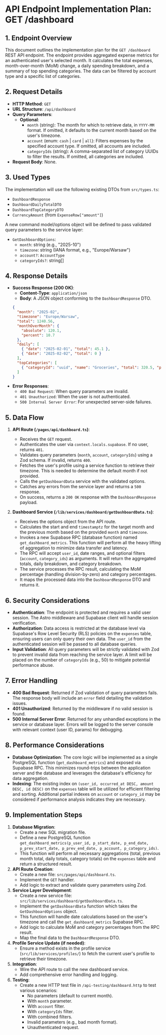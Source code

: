 # API Endpoint Implementation Plan: GET /dashboard

## 1. Endpoint Overview
This document outlines the implementation plan for the `GET /dashboard` REST API endpoint. The endpoint provides aggregated expense metrics for an authenticated user's selected month. It calculates the total expenses, month-over-month (MoM) change, a daily spending breakdown, and a summary of top spending categories. The data can be filtered by account type and a specific list of categories.

## 2. Request Details
- **HTTP Method**: `GET`
- **URL Structure**: `/api/dashboard`
- **Query Parameters**:
  - **Optional**:
    - `month` (string): The month for which to retrieve data, in `YYYY-MM` format. If omitted, it defaults to the current month based on the user's timezone.
    - `account` (enum: `cash` | `card` | `all`): Filters expenses by the specified account type. If omitted, all accounts are included.
    - `categoryIds` (string): A comma-separated list of category UUIDs to filter the results. If omitted, all categories are included.
- **Request Body**: None.

## 3. Used Types
The implementation will use the following existing DTOs from `src/types.ts`:
- `DashboardResponse`
- `DashboardDailyTotalDTO`
- `DashboardTopCategoryDTO`
- `CurrencyAmount` (from `ExpenseRow["amount"]`)

A new command model/options object will be defined to pass validated query parameters to the service layer:
- `GetDashboardOptions`:
  - `month`: string (e.g., "2025-10")
  - `timezone`: string (IANA format, e.g., "Europe/Warsaw")
  - `account?`: `AccountType`
  - `categoryIds?`: string[]

## 4. Response Details
- **Success Response (200 OK)**:
  - **Content-Type**: `application/json`
  - **Body**: A JSON object conforming to the `DashboardResponse` DTO.
  ```json
  {
    "month": "2025-02",
    "timezone": "Europe/Warsaw",
    "total": 1240.56,
    "monthOverMonth": {
      "absolute": 120.1,
      "percent": 10.7
    },
    "daily": [
      { "date": "2025-02-01", "total": 45.1 },
      { "date": "2025-02-02", "total": 0 }
    ],
    "topCategories": [
      { "categoryId": "uuid", "name": "Groceries", "total": 320.5, "percentage": 25.8 }
    ]
  }
  ```
- **Error Responses**:
  - `400 Bad Request`: When query parameters are invalid.
  - `401 Unauthorized`: When the user is not authenticated.
  - `500 Internal Server Error`: For unexpected server-side failures.

## 5. Data Flow
1.  **API Route (`/pages/api/dashboard.ts`)**:
    - Receives the `GET` request.
    - Authenticates the user via `context.locals.supabase`. If no user, returns `401`.
    - Validates query parameters (`month`, `account`, `categoryIds`) using a Zod schema. If invalid, returns `400`.
    - Fetches the user's profile using a service function to retrieve their timezone. This is needed to determine the default month if not provided.
    - Calls the `getDashboardData` service with the validated options.
    - Catches any errors from the service layer and returns a `500` response.
    - On success, returns a `200 OK` response with the `DashboardResponse` payload.

2.  **Dashboard Service (`/lib/services/dashboard/getDashboardData.ts`)**:
    - Receives the options object from the API route.
    - Calculates the start and end `timestamptz` for the target month and the previous month based on the provided `month` and `timezone`.
    - Invokes a new Supabase RPC (database function) named `get_dashboard_metrics`. This function will perform all the heavy lifting of aggregation to minimize data transfer and latency.
    - The RPC will accept `user_id`, date ranges, and optional filters (`account`, `category_ids`) as arguments. It will return the aggregated totals, daily breakdown, and category breakdown.
    - The service processes the RPC result, calculating the MoM percentage (handling division-by-zero) and category percentages.
    - It maps the processed data into the `DashboardResponse` DTO and returns it.

## 6. Security Considerations
- **Authentication**: The endpoint is protected and requires a valid user session. The Astro middleware and Supabase client will handle session verification.
- **Authorization**: Data access is restricted at the database level via Supabase's Row Level Security (RLS) policies on the `expenses` table, ensuring users can only query their own data. The `user_id` from the authenticated session will be passed to all database queries.
- **Input Validation**: All query parameters will be strictly validated with Zod to prevent invalid data from reaching the service layer. A limit will be placed on the number of `categoryIds` (e.g., 50) to mitigate potential performance abuse.

## 7. Error Handling
- **400 Bad Request**: Returned if Zod validation of query parameters fails. The response body will include an `error` field detailing the validation issues.
- **401 Unauthorized**: Returned by the middleware if no valid session is found.
- **500 Internal Server Error**: Returned for any unhandled exceptions in the service or database layer. Errors will be logged to the server console with relevant context (user ID, params) for debugging.

## 8. Performance Considerations
- **Database Optimization**: The core logic will be implemented as a single PostgreSQL function (`get_dashboard_metrics`) and exposed via Supabase RPC. This minimizes round-trips between the application server and the database and leverages the database's efficiency for data aggregation.
- **Indexing**: The existing index on `(user_id, occurred_at DESC, amount DESC, id DESC)` on the `expenses` table will be utilized for efficient filtering and sorting. Additional partial indexes on `account` or `category_id` may be considered if performance analysis indicates they are necessary.

## 9. Implementation Steps
1.  **Database Migration**:
    - Create a new SQL migration file.
    - Define a new PostgreSQL function `get_dashboard_metrics(p_user_id, p_start_date, p_end_date, p_prev_start_date, p_prev_end_date, p_account, p_category_ids)`.
    - This function will perform all necessary aggregations (total, previous month total, daily totals, category totals) on the `expenses` table and return a structured result.
2.  **API Route Creation**:
    - Create a new file: `src/pages/api/dashboard.ts`.
    - Implement the `GET` handler.
    - Add logic to extract and validate query parameters using Zod.
3.  **Service Layer Development**:
    - Create a new service file: `src/lib/services/dashboard/getDashboardData.ts`.
    - Implement the `getDashboardData` function which takes the `GetDashboardOptions` object.
    - This function will handle date calculations based on the user's timezone and call the `get_dashboard_metrics` Supabase RPC.
    - Add logic to calculate MoM and category percentages from the RPC result.
    - Map the final data to the `DashboardResponse` DTO.
4.  **Profile Service Update (if needed)**:
    - Ensure a method exists in the profile service (`src/lib/services/profiles/`) to fetch the current user's profile to retrieve their timezone.
5.  **Integration**:
    - Wire the API route to call the new dashboard service.
    - Add comprehensive error handling and logging.
6.  **Testing**:
    - Create a new HTTP test file in `/api-testing/dashboard.http` to test various scenarios:
      - No parameters (default to current month).
      - With `month` parameter.
      - With `account` filter.
      - With `categoryIds` filter.
      - With combined filters.
      - Invalid parameters (e.g., bad month format).
      - Unauthenticated request.
